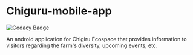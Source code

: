 # Chiguru-mobile-app

[![Codacy Badge](https://api.codacy.com/project/badge/Grade/b3e4f52ae3354d38b111c2962dc7fab2)](https://app.codacy.com/manual/ruthuparna1998/Chiguru-mobile-app?utm_source=github.com&utm_medium=referral&utm_content=Captainspockears/Chiguru-mobile-app&utm_campaign=Badge_Grade_Dashboard)

An android application for Chigiru Ecospace that provides information to visitors regarding the farm's diversity, upcoming events, etc.
